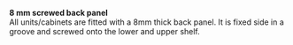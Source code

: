 __8 mm screwed back panel__  
All units/cabinets are fitted with a 8mm thick back panel. It is fixed side in
a groove and screwed onto the lower and upper shelf.
